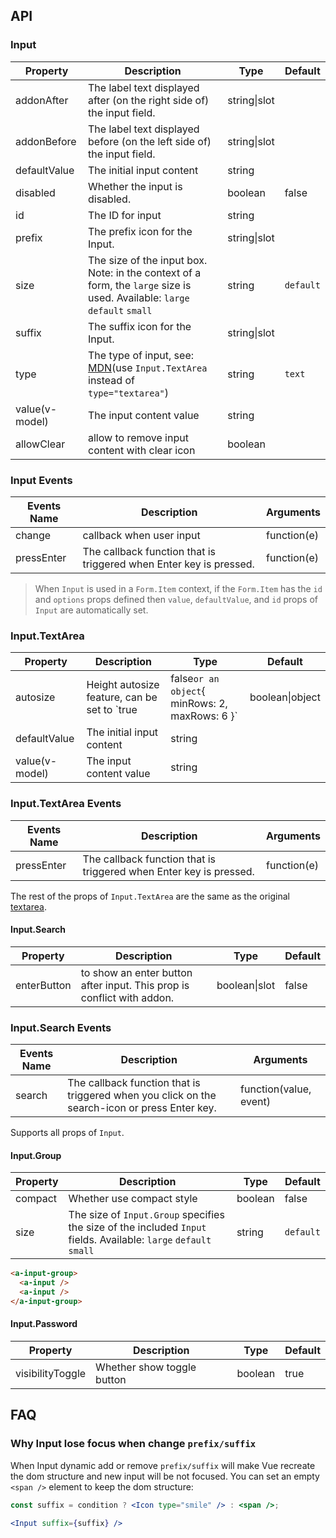 
## API

### Input

| Property | Description | Type | Default |
| -------- | ----------- | ---- | ------- |
| addonAfter | The label text displayed after (on the right side of) the input field. | string\|slot |  |
| addonBefore | The label text displayed before (on the left side of) the input field. | string\|slot |  |
| defaultValue | The initial input content | string |  |
| disabled | Whether the input is disabled. | boolean | false |
| id | The ID for input | string |  |
| prefix | The prefix icon for the Input. | string\|slot |  |
| size | The size of the input box. Note: in the context of a form, the `large` size is used. Available: `large` `default` `small` | string | `default` |
| suffix | The suffix icon for the Input. | string\|slot |  |
| type | The type of input, see: [MDN](https://developer.mozilla.org/docs/Web/HTML/Element/input#Form_%3Cinput%3E_types)(use `Input.TextArea` instead of `type="textarea"`) | string | `text` |
| value(v-model) | The input content value | string |  |
| allowClear | allow to remove input content with clear icon | boolean | |

### Input Events
| Events Name | Description | Arguments |
| --- | --- | --- |
| change | callback when user input | function(e) | |
| pressEnter | The callback function that is triggered when Enter key is pressed. | function(e) |

> When `Input` is used in a `Form.Item` context, if the `Form.Item` has the `id` and `options` props defined
> then `value`, `defaultValue`, and `id` props of `Input` are automatically set.

### Input.TextArea


| Property | Description | Type | Default |
| -------- | ----------- | ---- | ------- |
| autosize | Height autosize feature, can be set to `true|false` or an object `{ minRows: 2, maxRows: 6 }` | boolean\|object | false |
| defaultValue | The initial input content | string |  |
| value(v-model) | The input content value | string |  |

### Input.TextArea Events
| Events Name | Description | Arguments |
| --- | --- | --- |
| pressEnter | The callback function that is triggered when Enter key is pressed. | function(e) |

The rest of the props of `Input.TextArea` are the same as the original [textarea](https://developer.mozilla.org/en-US/docs/Web/HTML/Element/textarea).

#### Input.Search

| Property | Description | Type | Default |
| -------- | ----------- | ---- | ------- |
| enterButton | to show an enter button after input. This prop is conflict with addon. | boolean\|slot | false |

### Input.Search Events
| Events Name | Description | Arguments |
| --- | --- | --- |
| search | The callback function that is triggered when you click on the search-icon or press Enter key. | function(value, event) |

Supports all props of `Input`.

#### Input.Group

| Property | Description | Type | Default |
| -------- | ----------- | ---- | ------- |
| compact | Whether use compact style | boolean | false |
| size | The size of `Input.Group` specifies the size of the included `Input` fields. Available: `large` `default` `small` | string | `default` |

````html
<a-input-group>
  <a-input />
  <a-input />
</a-input-group>
````
#### Input.Password

| Property | Description | Type | Default |
| --- | --- | --- | --- |
| visibilityToggle | Whether show toggle button | boolean | true |

## FAQ

### Why Input lose focus when change `prefix/suffix`

When Input dynamic add or remove `prefix/suffix` will make Vue recreate the dom structure and new input will be not focused.
You can set an empty `<span />` element to keep the dom structure:

```jsx
const suffix = condition ? <Icon type="smile" /> : <span />;

<Input suffix={suffix} />
```
